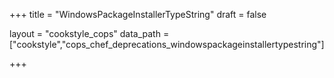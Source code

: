 +++
title = "WindowsPackageInstallerTypeString"
draft = false

layout = "cookstyle_cops"
data_path = ["cookstyle","cops_chef_deprecations_windowspackageinstallertypestring"]

+++

<!-- The content of this page is automatically generated from the
cops_chef_deprecations_windowspackageinstallertypestring.yml file in github.com/chef/cookstyle/blob/master/docs-chef-io/data/cookstyle/. -->
